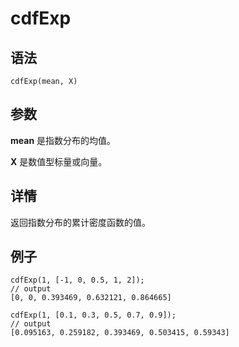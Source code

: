 # cdfExp

## 语法

`cdfExp(mean, X)`

## 参数

**mean** 是指数分布的均值。

**X** 是数值型标量或向量。

## 详情

返回指数分布的累计密度函数的值。

## 例子

```
cdfExp(1, [-1, 0, 0.5, 1, 2]);
// output
[0, 0, 0.393469, 0.632121, 0.864665]

cdfExp(1, [0.1, 0.3, 0.5, 0.7, 0.9]);
// output
[0.095163, 0.259182, 0.393469, 0.503415, 0.59343]
```

